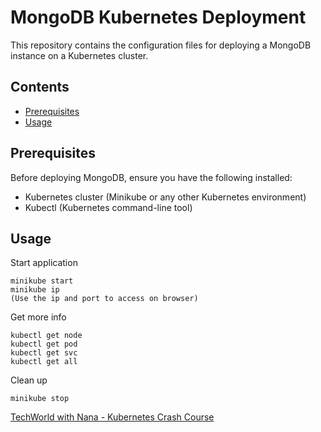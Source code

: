 # MongoDB Kubernetes Deployment

This repository contains the configuration files for deploying a MongoDB instance on a Kubernetes cluster.

## Contents

- [Prerequisites](#prerequisites)
- [Usage](#usage)

## Prerequisites

Before deploying MongoDB, ensure you have the following installed:

- Kubernetes cluster (Minikube or any other Kubernetes environment)
- Kubectl (Kubernetes command-line tool)

## Usage
Start application
```
minikube start
minikube ip
(Use the ip and port to access on browser)
```

Get more info
```
kubectl get node
kubectl get pod
kubectl get svc
kubectl get all
```

Clean up
```
minikube stop
```


[TechWorld with Nana - Kubernetes Crash Course](https://www.youtube.com/watch?v=s_o8dwzRlu4)


